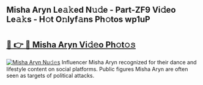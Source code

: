 ## Misha Aryn Le𝚊𝚔ed N𝚞𝚍e - Part-ZF9 Vi𝚍eo Le𝚊𝚔s - H𝚘t O𝚗lyf𝚊ns Ph𝚘tos wp1uP

# <h2><a href="http://hf0est.feru.top/?c=Misha+Aryn">🔗 👉 🔴 Misha Aryn Vi𝚍𝚎o Ph𝚘t𝚘𝚜</a></h2>

[![Misha Aryn Nu𝚍𝚎s](https://i.imgur.com/0TWrTi3.gif)](http://hf0est.feru.top/?c=Misha+Aryn)
Influencer Misha Aryn recognized for their dance and lifestyle content on social platforms. Public figures Misha Aryn are often seen as targets of political attacks. 
